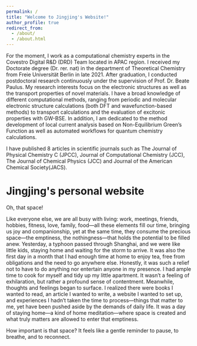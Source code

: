 ```yaml
---
permalink: /
title: "Welcome to Jingjing's Website!"
author_profile: true
redirect_from: 
  - /about/
  - /about.html
---
```

For the moment, I work as a computational chemistry experts in the Covestro Digital R&D (DRD) Team located in APAC region. I received my Doctorate degree (Dr. rer. nat) in the department of Theoretical Chemistry from Freie Universität Berlin in late 2021. After graduation, I conducted postdoctoral research continuously under the supervision of Prof.  Dr. Beate Paulus. My research interests focus on the electronic structures as well as the transport properties of novel materials. I have a broad knowledge of different computational methods, ranging from periodic and molecular electronic structure calculations (both DFT and wavefunction-based methods) to transport calculations and the evaluation of excitonic properties with GW-BSE. In addition, I am dedicated to the method development of local current analysis based on Non-Equilibrium Green’s Function as well as automated workflows for quantum chemistry calculations. 

I have published 8 articles in scientific journals such as The Journal of Physical Chemistry C (JPCC), Journal of Computational Chemistry (JCC), The Journal 
of Chemical Physics (JCC) and Journal of the American Chemical Society(JACS).


Jingjing's personal website
======

Oh, that space!

Like everyone else, we are all busy with living: work, meetings, friends, hobbies, fitness, love, family, food—all these elements fill our time, bringing us joy and companionship, yet at the same time, they consume the precious space—the emptiness, the nothingness—that holds the potential to be filled anew.
Yesterday, a typhoon passed through Shanghai, and we were like little kids, staying home and waiting for the storm to arrive. It was also the first day in a month that I had enough time at home to enjoy tea, free from obligations and the need to go anywhere else.
Honestly, it was such a relief not to have to do anything nor entertain anyone in my presence. I had ample time to cook for myself and tidy up my little apartment. It wasn’t a feeling of exhilaration, but rather a profound sense of contentment.
Meanwhile, thoughts and feelings began to surface. I realized there were books I wanted to read, an article I wanted to write, a website I wanted to set up, and experiences I hadn’t taken the time to process—things that matter to me, yet have been pushed aside by the demands of daily life.
It was a day of staying home—a kind of home meditation—where space is created and what truly matters are allowed to enter that emptiness.

How important is that space? It feels like a gentle reminder to pause, to breathe, and to reconnect.

